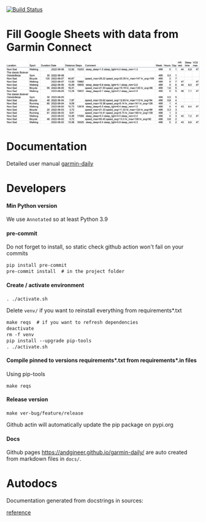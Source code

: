 [![Build Status](https://github.com/andgineer/garmin-daily/workflows/ci/badge.svg)](https://github.com/andgineer/garmin-daily/actions)
# Fill Google Sheets with data from Garmin Connect

![garmin-daily.png](docs%2Fgarmin-daily.png)

# Documentation

Detailed user manual [garmin-daily](https://andgineer.github.io/garmin-daily/)

# Developers

#### Min Python version

We use `Annotated` so at least Python 3.9

#### pre-commit

Do not forget to install, so static check github action won't fail on your commits

    pip install pre-commit
    pre-commit install  # in the project folder

#### Create / activate environment
    . ./activate.sh

Delete `venv/` if you want to reinstall everything from requirements*.txt

    make reqs  # if you want to refresh dependencies
    deactivate
    rm -f venv
    pip install --upgrade pip-tools
    . ./activate.sh

#### Compile pinned to versions requirements*.txt from requirements*.in files
Using pip-tools

    make reqs

#### Release version
    make ver-bug/feature/release

Github actin will automatically update the pip package on pypi.org

#### Docs

Github pages https://andgineer.github.io/garmin-daily/ are auto created from markdown files
in `docs/`.

# Autodocs

Documentation generated from docstrings in sources:

[reference](docstrings/)
